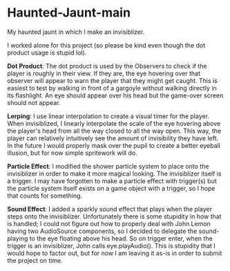 # Haunted-Jaunt-main
 My haunted jaunt in which I make an invisiblizer. 

I worked alone for this project (so please be kind even though the dot product usage is stupid lol). 

**Dot Product**:
The dot product is used by the Observers to check if the player
is roughly in their view. If they are, the eye hovering over that observer
will appear to warn the player that they might get caught. This is easiest
to test by walking in front of a gargoyle without walking directly in its 
flashlight. An eye should appear over his head but the game-over screen 
should not appear.

**Lerping**:
I use linear interpolation to create a visual timer for the player. When 
invisiblized, I linearly interpolate the scale of the eye hovering above 
the player's head from all the way closed to all the way open. This way,
the player can relatively intuitively see the amount of invisibility they
have left. In the future I would properly mask over the pupil to create
a better eyeball illusion, but for now simple spritework will do.

**Particle Effect**:
I modified the shower particle system to place onto the invisiblizer in 
order to make it more magical looking. The invisiblizer itself is a trigger.
I may have forgotten to make a particle effect with trigger(s) but the 
particle system itself exists on a game object with a trigger, so I hope
that counts for something.

**Sound Effect**:
I added a sparkly sound effect that plays when the player steps onto the 
invisiblizer. Unfortunately there is some stupidity in how that is handled;
I could not figure out how to properly deal with John Lemon having two 
AudioSource components, so I decided to delegate the sound-playing to 
the eye floating above his head. So on trigger enter, when the trigger is
an invisiblizer, John calls eye.playAudio(). This is stupidity that I would
hope to factor out, but for now I am leaving it as-is in order to submit 
the project on time. 
